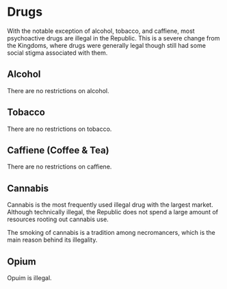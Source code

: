 Drugs
=====
With the notable exception of alcohol, tobacco, and caffiene, most psychoactive drugs are illegal in the Republic. This is a severe change from the Kingdoms, where drugs were generally legal though still had some social stigma associated with them.

Alcohol
-------
There are no restrictions on alcohol.

Tobacco
-------
There are no restrictions on tobacco.

Caffiene (Coffee & Tea)
-----------------------
There are no restrictions on caffiene.

Cannabis
--------
Cannabis is the most frequently used illegal drug with the largest market. Although technically illegal, the Republic does not spend a large amount of resources rooting out cannabis use.

The smoking of cannabis is a tradition among necromancers, which is the main reason behind its illegality.

Opium
-----
Opuim is illegal.

